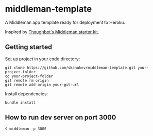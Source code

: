 # middleman-template
A Middleman app template ready for deployment to Heroku.

Inspired by [Thoughbot's Middleman starter kit](https://github.com/thoughtbot/proteus-middleman).

## Getting started

Set up project in your code directory:

    git clone https://github.com/skanukov/middleman-template.git your-project-folder
    cd your-project-folder
    git remote rm origin
    git remote add origin your-git-url

Install dependencies:

    bundle install

## How to run dev server on port 3000
    $ middleman -p 3000

